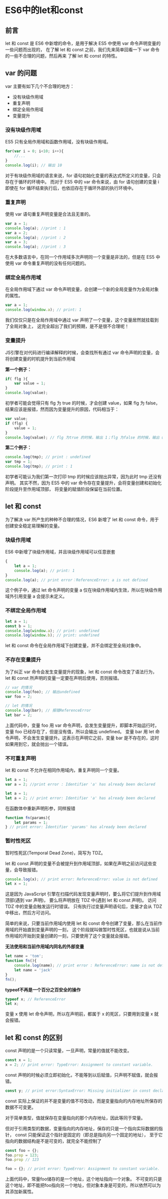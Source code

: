 # ES6中的let和const

## 前言

let 和 const 是 ES6 中新增的命令，是用于解决 ES5 中使用 var 命令声明变量的一些问题而出现的，
在了解 let 和 const 之前，我们先来简单回看一下 var 命令的一些不合理的问题，然后再来 了解 let 和 const 的特性。

## var 的问题

var 主要有如下几个不合理的地方：

+ 没有块级作用域
+ 重复声明
+ 绑定全局作用域
+ 变量提升



### 没有块级作用域
ES5 只有全局作用域和函数作用域，没有块级作用域。

```javascript
for(var i = 0; i<10; i++){
    //...    
}
console.log(i); // 输出 10
```
对于有块级作用域的语言来说，for 语句初始化变量的表达式所定义的变量，只会存在于循环的环境中。
而对于 ES5 中的 var 命令来说，由 for 语句创建的变量 i 即使在 for 循环结束执行后，也依旧存在于循环外部的执行环境中。


### 重复声明
使用 var 语句重复声明变量是合法且无害的。
```javascript
var a = 1;
console.log(a); //print : 1
var a = 2;
console.log(a); //print : 2
var a = 3;
console.log(a); //print : 3
```
在大多数语言中，在同一个作用域多次声明同一个变量是非法的，但是在 ES5 中使用 var 命令重复声明的没有任何问题的。


### 绑定全局作用域
在全局作用域下通过 var 命令声明变量，会创建一个新的全局变量作为全局对象的属性。
```javascript
var a = 1;
console.log(window.a); // print: 1
```

我们仅仅只是在全局作用域中通过 var 声明了一个变量，这个变量居然就挂载到了全局对象上，
这完全超出了我们的预期，是不是很不合理呢！


### 变量提升
JS引擎在对代码进行编译解释的时候，会查找所有通过 var 命令声明的变量，会将创建变量的时机提升到当前作用域

**第一个例子：**
```javascript
if( flg ){
    var value = 1;
}
console.log(value);
```

初学者可能会觉得只有 flg 为 true 的时候，才会创建 value，如果 flg 为 false，结果应该是报错，然而因为变量提升的原因，代码相当于：

```javascript
var value;
if (flg) {
    value = 1;
}
console.log(value); // flg 为true 的时候，输出 1；flg 为false 的时候，输出 undefined
```

**第二个例子：**
```javascript
console.log(tmp); // print : undefined
var tmp = 1;
console.log(tmp); // print : 1
```
初学者可能认为我们第一次打印 tmp 的时候应该抛出异常，因为此时 tmp 还没有声明。
其实不然，因为 ES5 中的 var 命令存在变量提升，会将变量创建和初始化阶段提升至作用域顶部，
将变量的赋值阶段保留在当前位置。


## let 和 const 

为了解决 var 所产生的种种不合理的情况，ES6 新增了 let 和 const 命令，用于创建安全稳定易理解的变量。

### 块级作用域

ES6 中新增了块级作用域，并且块级作用域可以任意嵌套

```javascript
{
    let a = 1;
    console.log(a); // print: 1
}
console.log(a); // print error：ReferenceError: a is not defined
```
这个例子中，通过 let 命令声明的变量 a 仅在块级作用域内生效，所以在块级作用域外引用变量 a 会提示未定义。

### 不绑定全局作用域
```javascript
let a = 1;
const b = 1;
console.log(window.a); // print: undefined
console.log(window.b); // print: undefined
```
let 和 const 命令在全局作用域下创建变量，并不会绑定至全局对象中。


### 不存在变量提升
为了纠正 var 命令会发生变量提升的现象，let 和 const 命令改变了语法行为，
let 和 const 所声明的变量一定要在声明后使用，否则报错。
```javascript
// var 的情况
console.log(foo); // 输出undefined
var foo = 2;

// let 的情况
console.log(bar); // 报错ReferenceError
let bar = 2;
```
上面代码中，变量 foo 用 var 命令声明，会发生变量提升，即脚本开始运行时，变量 foo 已经存在了，但是没有值，所以会输出 undefined。
变量 bar 用 let 命令声明，不会发生变量提升。这表示在声明它之前，变量 bar 是不存在的，这时如果用到它，就会抛出一个错误。


### 不可重复声明
let 和 const 不允许在相同作用域内，重复声明同一个变量。
```javascript
let a = 1;
var a = 2; //print error : Identifier 'a' has already been declared
```

```javascript
let a = 1;
let a = 2; // print error: Identifier 'a' has already been declared
```

在函数体中重新声明形参，同样报错
```javascript
function fn(params){
    let params = 1;
} // print error: Identifier 'params' has already been declared
```

### 暂时性死区

暂时性死区(Temporal Dead Zone)，简写为 TDZ。

let 和 const 声明的变量不会被提升到作用域顶部，如果在声明之前访问这些变量，会导致报错。
```javascript
console.log(x); // print error: ReferenceError: value is not defined
let x = 1;
```
这是因为 JavaScript 引擎在扫描代码发现变量声明时，要么将它们提升到作用域顶部(遇到 var 声明)，
要么将声明放在 TDZ 中(遇到 let 和 const 声明)。
访问 TDZ 中的变量会触发运行时错误。
只有执行过变量声明语句后，变量才会从 TDZ 中移出，然后方可访问。

简单的来说，只要当前作用域内使用 let 和 const 命令创建了变量，那么在当前作用域的开始直到变量声明的一刻，
这个阶段就叫做暂时性死区，也就是说从当前作用域的开始到变量创建的一刻，只要使用了这个变量就会报错。

**无法使用和当前作用域内同名的外部变量**
```javascript
let name = 'tom';
function fn(){
    console.log(name); // print error : ReferenceError: name is not defined
    let name = 'jack'
}
fn();
```

**typeof不再是一个百分之百安全的操作**
```javascript
typeof x; // ReferenceError
let x;
```
变量 x 使用 let 命令声明，所以在声明前，都属于 x 的死区，只要用到变量 x 就会报错。

## let 和 const 的区别

const 声明的是一个只读常量，一旦声明，常量的值就不能改变。
```javascript
const x = 1; 
x = 2; // print error: TypeError: Assignment to constant variable.
```

const 声明的时候必须立即初始化，不能等到以后赋值，只声明不赋值，就会报错。
```javascript
const y; // print error:SyntaxError: Missing initializer in const declaration
```

const 实际上保证的并不是变量的值不可改动，而是变量指向的内存地址所保存的数据不可变更。

对于简单类型，值就保存在变量指向的那个内存地址，因此等同于常量。

但对于引用类型的数据，变量指向的内存地址，保存的只是一个指向实际数据的指针，
const 只能保证这个指针是固定的（即总是指向另一个固定的地址），
至于它指向的数据结构是不是可变的，就完全不能控制了

```javascript
const foo = {};
foo.prop = 123;
foo.prop // 123

foo = {}; // print error: TypeError: Assignment to constant variable. 
```
上面代码中，常量foo储存的是一个地址，这个地址指向一个对象。
不可变的只是这个地址，即不能把foo指向另一个地址，但对象本身是可变的，所以依然可以为其添加新属性。





























